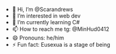 - 👋 Hi, I’m @Scarandrews
- 👀 I’m interested in web dev
- 🌱 I’m currently learning C#
- 📫 How to reach me tg: @MinHud0412
- 😄 Pronouns: he/him
- ⚡ Fun fact: Eusexua is a stage of being

<!---
Scarandrews/Scarandrews is a ✨ special ✨ repository because its `README.md` (this file) appears on your GitHub profile.
You can click the Preview link to take a look at your changes.
--->

